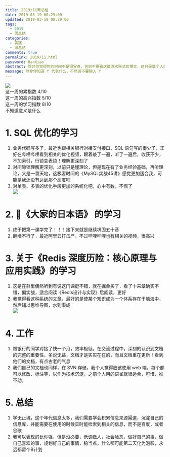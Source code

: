 ```yaml
---
title: 2019/11周总结
date: 2019-03-19 00:29:00
updated: 2019-03-19 00:29:00
tags:
  - 2019
  - 周总结
categories: 
  - 实践
  - 周总结
comments: true
permalink: 2019/11.html  
password: HanXiao
abstract: 除非你觉得你的时间不是很宝贵，否则不要看这篇流水账式的博文，这只是篇个人的工作的学习一个总结而已，没有包含任何的技术细节
message: 除非你知道 Y 代表什么，不然请不要输入 Y
---
```


![][0]  
这一周的累指数 4/10  
这一周的高兴指数 5/10   
这一周的学习指数 8/10  
不知道意义是什么

<!--more-->

# 1. SQL 优化的学习

1. 业务代码写多了，最近也跟相关银行对接支付接口，SQL 语句写的很少了，正好在哔哩哔哩看到相关的优化视频，跟着敲了一遍，听了一遍后，收获不少，不加索引，行锁变表锁！理解更深刻了  
2. 对间隙锁理解更深刻，以前只是懂理论，但是现在有了业务经验基础，再听理论，又是一番天地，这极客时间的《MySQL实战45讲》感觉更加适合我，可能是我还没有达到那个高度吧  
3. 对单表、多表的优化手段更加的系统化吧，心中有数，不慌了  
![][1]

# 2. 《大家的日本语》 的学习

1. 终于把第一课学完了！！！接下来就是继续巩固五十音  
2. 翻墙不行了，最近阿里云打击严，不过哔哩哔哩也有相关的视频，很高兴

# 3. 关于《Redis 深度历险：核心原理与应用实践》的学习

1. 这是在群里偶然听到有说这门课挺不错，就在掘金买了，看了十来章确实不错，偏实战，适合阅读《Redis设计与实现》后阅读，更好
2. 我觉得看这种系统的文章，最好的是使某个知识成为一个体系存在于脑海中，然后辅以思维导图，水到渠成  
![][2]

# 4. 工作

1. 跟银行的同学对接了快一个月，效率极低。在交流过程中，深刻的认识到文档的完整的重要性，多说无益，文档才是实实在在的，而且文档重在更新！看到他们的文档，有点古老的气息
2. 我们自己的文档也同样，在 SVN 存储，我个人觉得应该使用 web 端，每个都可以修改、标注等，以作为技术沉淀，之前个人用的语雀就很适合，可惜，推不动。

# 5. 总结

1. 学无止境，这个年代信息太多，我们需要学会积累信息来源渠道，沉淀自己的信息库，并能需要在使用的时候实时能检索到相关的信息，而不是百度，或者谷歌
2. 我可以表现的比你强，但是没必要，低调做人，社会险恶，做好自己的事，做自己喜欢的事，规划好自己的事情，稳当点，什么都可能第二天化为泡影，永远都留个B计划

[0]: https://leran2deeplearnjavawebtech.oss-cn-beijing.aliyuncs.com/somephoto/2019-03-17%E7%8E%8B%E8%80%85.jpg
[1]: https://leran2deeplearnjavawebtech.oss-cn-beijing.aliyuncs.com/learn/SQL%E4%BC%98%E5%8C%96/SQL%E4%BC%98%E5%8C%96.png
[2]: https://leran2deeplearnjavawebtech.oss-cn-beijing.aliyuncs.com/learn/Redis%20%E6%B7%B1%E5%BA%A6%E5%8E%86%E9%99%A9%EF%BC%9A%E6%A0%B8%E5%BF%83%E5%8E%9F%E7%90%86%E4%B8%8E%E5%BA%94%E7%94%A8%E5%AE%9E%E8%B7%B5/Redis%20%E6%B7%B1%E5%BA%A6%E5%8E%86%E9%99%A9%EF%BC%9A%E6%A0%B8%E5%BF%83%E5%8E%9F%E7%90%86%E4%B8%8E%E5%BA%94%E7%94%A8%E5%AE%9E%E8%B7%B5.png